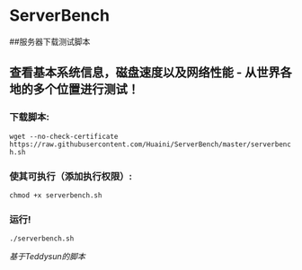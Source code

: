 # ServerBench

##服务器下载测试脚本

## 查看基本系统信息，磁盘速度以及网络性能 - 从世界各地的多个位置进行测试！


### 下载脚本:
`wget --no-check-certificate https://raw.githubusercontent.com/Huaini/ServerBench/master/serverbench.sh`

### 使其可执行（添加执行权限）:
`chmod +x serverbench.sh`

### 运行!
`./serverbench.sh`


*基于Teddysun的脚本*
